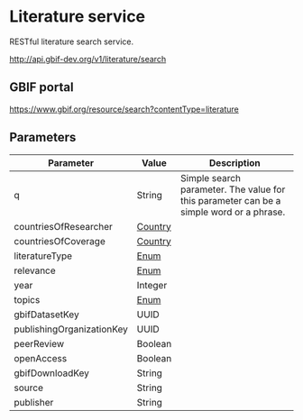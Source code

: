 # Literature service

RESTful literature search service.

http://api.gbif-dev.org/v1/literature/search

## GBIF portal

https://www.gbif.org/resource/search?contentType=literature

## Parameters

| Parameter                  | Value                                                                                                       | Description                                                                             |
| -------------------------- | ----------------------------------------------------------------------------------------------------------- | --------------------------------------------------------------------------------------- |
| q                          | String                                                                                                      | Simple search parameter. The value for this parameter can be a simple word or a phrase. |
| countriesOfResearcher      | [Country](https://github.com/gbif/gbif-api/blob/master/src/main/java/org/gbif/api/vocabulary/Country.java)  | |
| countriesOfCoverage        | [Country](https://github.com/gbif/gbif-api/blob/master/src/main/java/org/gbif/api/vocabulary/Country.java)  | |
| literatureType             | [Enum](src/main/java/org/gbif/literature/api/LiteratureType.java)                                           | |
| relevance                  | [Enum](src/main/java/org/gbif/literature/api/Relevance.java)                                                | |
| year                       | Integer                                                                                                     | |
| topics                     | [Enum](src/main/java/org/gbif/literature/api/Topic.java)                                                    | |
| gbifDatasetKey             | UUID                                                                                                        | |
| publishingOrganizationKey  | UUID                                                                                                        | |
| peerReview                 | Boolean                                                                                                     | |
| openAccess                 | Boolean                                                                                                     | |
| gbifDownloadKey            | String                                                                                                      | |
| source                     | String                                                                                                      | |
| publisher                  | String                                                                                                      | |
